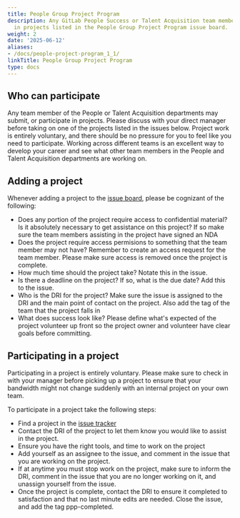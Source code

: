 ```yaml
---
title: People Group Project Program
description: Any GitLab People Success or Talent Acquisition team members may participate
  in projects listed in the People Group Project Program issue board.
weight: 2
date: '2025-06-12'
aliases:
- /docs/people-project-program_1_1/
linkTitle: People Group Project Program
type: docs
---
```


## Who can participate

Any team member of the People or Talent Acquisition departments may submit, or participate in projects. Please discuss with your direct manager before taking on one of the projects listed in the issues below. Project work is entirely voluntary, and there should be no pressure for you to feel like you need to participate.  Working across different teams is an excellent way to develop your career and see what other team members in the People and Talent Acquisition departments are working on.

## Adding a project

Whenever adding a project to the [issue board](https://gitlab.com/gitlab-com/people-group/people-project-program/-/issues/new?issue%5Bassignee_id%5D=&issue%5Bmilestone_id%5D=), please be cognizant of the following:

- Does any portion of the project require access to confidential material? Is it absolutely necessary to get assistance on this project?  If so make sure the team members assisting in the project have signed an NDA
- Does the project require access permisions to something that the team member may not have? Remember to create an access request for the team member.  Please make sure access is removed once the project is complete.
- How much time should the project take? Notate this in the issue.
- Is there a deadline on the project? If so, what is the due date?  Add this to the issue.
- Who is the DRI for the project?  Make sure the issue is assigned to the DRI and the main point of contact on the project. Also add the tag of the team that the project falls in
- What does success look like?  Please define what's expected of the project volunteer up front so the project owner and volunteer have clear goals before committing.

## Participating in a project

Participating in a project is entirely voluntary.  Please make sure to check in with your manager before picking up a project to ensure that your bandwidth might not change suddenly with an internal project on your own team.

To participate in a project take the following steps:

- Find a project in the [issue tracker](https://gitlab.com/gitlab-com/people-group/people-project-program/-/issues)
- Contact the DRI of the project to let them know you would like to assist in the project.
- Ensure you have the right tools, and time to work on the project
- Add yourself as an assignee to the issue, and comment in the issue that you are working on the project.
- If at anytime you must stop work on the project, make sure to inform the DRI, comment in the issue that you are no longer working on it, and unassign yourself from the issue.
- Once the project is complete, contact the DRI to ensure it completed to satisfaction and that no last minute edits are needed. Close the issue, and add the tag ppp-completed.

